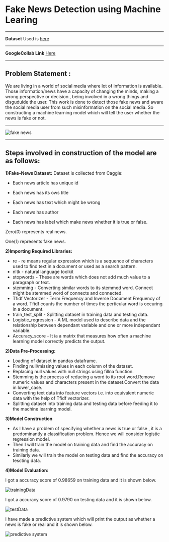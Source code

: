 # ******Fake News Detection using Machine Learing****** 
***

****Dataset**** Used is 
[here](https://www.youtube.com/redirect?event=video_description&redir_token=QUFFLUhqazBGMjhPMllBdHRUd3ZBWWxoMDY1QXNFSG1zUXxBQ3Jtc0ttdUQ3elBhc01ybTBMMXhIcGtkdXBHQVpUd0JuaVR5dHRFZUtTVTc2NWJDQ01xeVByMUxia3I3VlhWeHFuR1VCVDFQT3hJZVhjTjF4eF9xdUJDZDlxU2pRM3lxN2JXeU1QRUR5QXVRcEhPWWZTNl8xRQ&q=https%3A%2F%2Fwww.kaggle.com%2Fc%2Ffake-news%2Fdata%3Fselect%3Dtrain.csv&v=nacLBdyG6jE)
***
****GoogleCollab Link****
[Here](https://github.com/KARTIKPARATKAR/Fake-News-Detection-Using-Machine-Learning/blob/main/Project_Fake_News_Detection_.ipynb)

***
## Problem Statement : 
We are living in a world of social media where lot of information is available. Those information/news have a capacity of changing the minds, making a wrong perspective or decision , being involved in a wrong things and disguduide the user. This work is done to detect those fake news and aware the social media user from such misinformation on the social media. So constructing a machine learning model which will tell the user whether the news is fake or not.
***
![fake news](https://github.com/KARTIKPARATKAR/Fake-News-Detection-Using-Machine-Learning/assets/100400207/f85dd273-231c-48a0-86ec-94d838a52ffe)
***
## **Steps involved in construction of the model are as follows:** ##

**1)Fake-News Dataset:**
Dataset is collected from Caggle: 
* Each news article has unique id

* Each news has its ows title

* Each news has text which might be wrong

* Each news has author

* Each news has label which make news whether it is true or false.

Zero(0) represents real news.

One(1) represents fake news.

**2)Importing Required Libraries:**
* re                  - re means regular expression which is a sequence of characters used to find text in a document or used as a search pattern.
* nltk                - natural language toolkit
* stopwords           - These are words which does not add much value to a paragraph or text.
* stemming            - Converting similar words to its stemmed word. Connect might be stemmed word of connects and connected.
* Tfidf Vectorizer    - Term Frequency and Inverse Document Frequency of a word. Tfidf counts the number of times the perticular word is occuring in a document.
* train_test_split    - Splitting dataset in training data and testing data.
* Logistic_regression - A ML model used to describe data and the relationship between dependant variable and one or more independant variable.
* Accuracy_score      - It ia a matrix that measures how often a machine learning model correctly predicts the output.

**2)Data Pre-Processing:**
* Loading of dataset in pandas dataframe.
* Finding null/missing values in each column of the dataset.
* Replacing null values with null strings using fillna function.
* Stemming is the process of reducing a word to its root word.Remove numeric values and characters present in the dataset.Convert the data in lower_case.
* Converting text data into feature vectors i.e. into equivalent numeric data with the help of Tfidf vectorizer.
* Splitting dataset into training data and testing data before feeding it to the machine learning model.

**3)Model Construction**
* As I have a problem of specifying whether a news is true or false , it is a predominantly a classification problem. Hence we will consider logistic regression model.
* Then I will train the model on training data and find the accuracy on training data.
* Similarly we will train the model on testing data and find the accuracy on tescting data.

**4)Model Evaluation:**


  I got a accuracy score of 0.98659 on training data and it is shown below.
  
  ![trainingData](https://github.com/KARTIKPARATKAR/Fake-News-Detection-Using-Machine-Learning/assets/100400207/68725337-2f4e-45a1-8cd7-43c8ed09c6e4)

  
  
  I got a accuracy score of 0.9790 on testing data and it is shown below.
  
  ![testData](https://github.com/KARTIKPARATKAR/Fake-News-Detection-Using-Machine-Learning/assets/100400207/29598724-4701-4678-9b8d-286146b00ed4)




  I have made a predictive system which will print the output as whether a news is fake or real and it is shown below.
  
  ![predictive system](https://github.com/KARTIKPARATKAR/Fake-News-Detection-Using-Machine-Learning/assets/100400207/f0bf10e2-7ddb-4f7d-aaf0-e9ef0bc2ca65)

  
  
  

